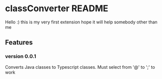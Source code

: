 # classConverter README
Hello :) this is my very first extension hope it will help somebody other than me

## Features

### version 0.0.1
Converts Java classes to Typescript classes. Must select from '@' to ';' to work

